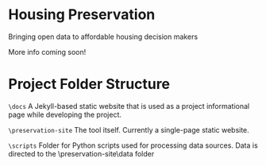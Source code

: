 # Housing Preservation

Bringing open data to affordable housing decision makers

More info coming soon!



# Project Folder Structure
`\docs`
A Jekyll-based static website that is used as a project informational page while developing the project.

`\preservation-site`
The tool itself. Currently a single-page static website.

`\scripts`
Folder for Python scripts used for processing data sources. Data is directed to the \preservation-site\data folder
